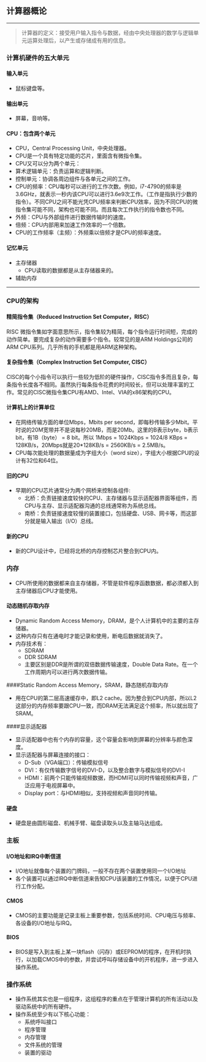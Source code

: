 ## 计算器概论

---

> 计算器的定义：接受用户输入指令与数据，经由中央处理器的数学与逻辑单元运算处理后，以产生或存储成有用的信息。

### 计算机硬件的五大单元

#### 输入单元

- 鼠标键盘等。

#### 输出单元

- 屏幕，音响等。

#### CPU：包含两个单元

-  CPU，Central Processing Unit，中央处理器。
-  CPU是一个具有特定功能的芯片，里面含有微指令集。
-  CPU又可以分为两个单元：
  - 算术逻辑单元：负责运算和逻辑判断。
  - 控制单元：协调各周边组件与各单元之间的工作。
-  CPU的频率：CPU每秒可以进行的工作次数。例如，i7-4790的频率是3.6GHz，就表示一秒内该CPU可以进行3.6e9次工作。（工作是指执行少数的指令）。不同CPU之间不能光凭CPU频率来判断CPU效率，因为不同CPU的微指令集可能不同，架构也可能不同。而且每次工作执行的指令数也不同。
-  外频：CPU与外部组件进行数据传输时的速度。
-  倍频：CPU内部用来加速工作效率的一个倍数。
-  CPU的工作频率（主频）：外频乘以倍频才是CPU的频率速度。

#### 记忆单元

- 主存储器
  - CPU读取的数据都是从主存储器来的。
- 辅助内存

---

### CPU的架构

#### 精简指令集（Reduced Instruction Set Computer，RISC）

RISC 微指令集如字面意思所示，指令集较为精简，每个指令运行时间短，完成的动作简单。要完成复杂的动作需要多个指令。较常见的是ARM Holdings公司的ARM CPU系列。几乎所有的手机都是用ARM这种架构。

#### 复杂指令集（Complex Instruction Set Computer, CISC）

CISC的每个小指令可以执行一些较为低阶的硬件操作，CISC指令多而且复杂，每条指令长度各不相同。虽然执行每条指令花费的时间较长，但可以处理丰富的工作。常见的CISC微指令集CPU有AMD、Intel、VIA的x86架构的CPU。

#### 计算机上的计算单位

- 在网络传输方面的单位Mbps，Mbits per second，即每秒传输多少Mbit。平时说的20M宽带并不是说每秒20MB，而是20Mb。这里的B表示byte，b表示bit，有1B（byte） = 8 bit。所以 1Mbps = 1024Kbps = 1024/8 KBps = 128KB/s，20Mbps就是20*128KB/s = 2560KB/s = 2.5MB/s。
- CPU每次能处理的数据量成为字组大小（word size），字组大小根据CPU的设计有32位和64位。

#### 旧的CPU

- 早期的CPU芯片通常分为两个网桥来控制各组件:
  - 北桥：负责链接速度较快的CPU、主存储器与显示适配器界面等组件，而CPU与主存、显示适配器沟通的总线通常称为系统总线。
  - 南桥：负责链接速度较慢的装置接口，包括硬盘、USB、网卡等，而这部分就是输入输出（I/O）总线。

#### 新的CPU

- 新的CPU设计中，已经将北桥的内存控制芯片整合到CPU内。

### 内存

- CPU所使用的数据都来自主存储器，不管是软件程序函数数据，都必须都入到主存储器后CPU才能使用。

#### 动态随机存取内存

- Dynamic Random Access Memory，DRAM，是个人计算机中的主要的主存储器。
- 这种内存只有在通电时才能记录和使用，断电后数据就消失了。
- 内存技术有：
  - SDRAM
  - DDR SDRAM
  - 主要区别是DDR是所谓的双倍数据传输速度，Double Data Rate。在一个工作周期内可以进行两次数据传输。

####Static Random Access Memory，SRAM，静态随机存取内存

- 用在CPU的第二层高速缓存中，即L2 cache。因为整合到CPU内部，所以L2这部分的内存频率要跟CPU一致，而DRAM无法满足这个频率，所以就出现了SRAM。

####显示适配器

- 显示适配器中也有个内存的容量，这个容量会影响到屏幕的分辨率与颜色深度。
- 显示适配器与屏幕连接的接口：
  - D-Sub（VGA端口）：传输模拟信号
  - DVI：有仅传输数字信号的DVI-D，以及整合数字与模拟信号的DVI-I
  - HDMI：前两个只能传输视频数据，而HDMI可以同时传输视频和声音，广泛应用于电视屏幕中。
  - Display port：与HDMI相似，支持视频和声音同时传输。

#### 硬盘

- 硬盘是由圆形磁盘、机械手臂、磁盘读取头以及主轴马达组成。

### 主板

#### I/O地址和IRQ中断信道

- I/O地址就像每个装置的门牌码，一般不存在两个装置使用同一个I/O地址
- 各个装置可以通过IRQ中断信道来告知CPU该装置的工作情况，以便于CPU进行工作分配。

#### CMOS

- CMOS的主要功能是记录主板上重要参数，包括系统时间、CPU电压与频率、各设备的I/O地址与IRQ。

#### BIOS

- BIOS是写入到主板上某一块flash（闪存）或EEPROM的程序，在开机时执行，以加载CMOS中的参数，并尝试呼叫存储设备中的开机程序，进一步进入操作系统。

### 操作系统

- 操作系统其实也是一组程序，这组程序的重点在于管理计算机的所有活动以及驱动系统中的所有硬件。
- 操作系统至少有以下核心功能：
  - 系统呼叫接口
  - 程序管理
  - 内存管理
  - 文件系统的管理
  - 装置的驱动